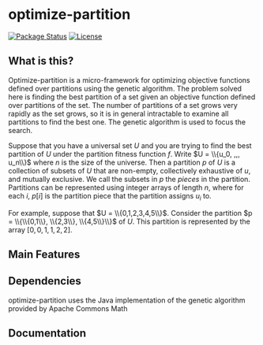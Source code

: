 # optimize-partition
[![Package Status](https://img.shields.io/badge/status-experimental-yellow)](https://github.com/psteitz/optimize-partition)
[![License](https://img.shields.io/badge/license-apache2-green)](https://github.com/psteitz/greppy/blob/main/LICENSE)

## What is this?
Optimize-partition is a micro-framework for optimizing objective functions defined over partitions using the genetic algorithm.
The problem solved here is finding the best partition of a set given an objective function defined over partitions of the set.
The number of partitions of a set grows very rapidly as the set grows, so it is in general intractable to examine all
partitions to find the best one.  The genetic algorithm is used to focus the search.

Suppose that you have a universal set $U$ and you are trying to find the best partition of $U$ under the partition fitness function $f$. Write $U = \\{u_0, ,,, u_n\\}$ where $n$ is the size of the universe.  Then a partition $p$ of $U$ is a collection of subsets of $U$ that are non-empty, collectively exhaustive of $u$, and mutually exclusive. We call the subsets in $p$ the $pieces$ in the partition.  Partitions can be represented using integer arrays of length $n$, where for each $i$, $p[i]$ is the partition piece that the partition assigns $u_i$ to.  

For example, suppose that $U = \\{0,1,2,3,4,5\\}$.  Consider the partition $p = \\{\\{0,1\\}, \\{2,3\\}, \\{4,5\\}\\}$ of $U$.
This partition is represented by the array $[0,0,1,1,2,2]$.

## Main Features

## Dependencies
optimize-partition uses the Java implementation of the genetic algorithm provided by Apache Commons Math

## Documentation


 
